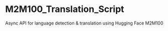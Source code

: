 # M2M100_Translation_Script

Async API for language detection & translation using Hugging Face M2M100
